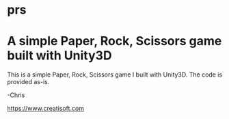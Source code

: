 # prs
A simple Paper, Rock, Scissors game built with Unity3D
======================================================
This is a simple Paper, Rock, Scissors game I built with Unity3D.
The code is provided as-is.


-Chris 

https://www.creatisoft.com
